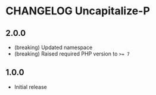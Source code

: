 # CHANGELOG Uncapitalize-P

## 2.0.0
* (breaking) Updated namespace
* (breaking) Raised required PHP version to `>= 7`

## 1.0.0

* Initial release
